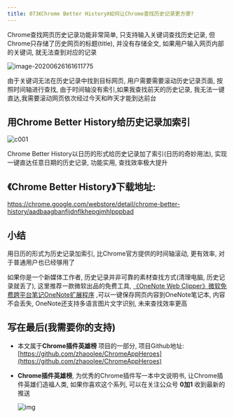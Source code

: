 ```yaml
---
title: 073《Chrome Better History》如何让Chrome查找历史记录更方便?
---
```


Chrome查找网页历史记录功能非常简单, 只支持输入关键词查找历史记录, 但Chrome只存储了历史网页的标题(title), 并没有存储全文, 如果用户输入网页内部的关键词, 就无法查到对应的记录

![image-20200626161611775](https://www.v2fy.com/asset/0i/ChromeAppHeroes/page/073_chrome_better_history.assets/image-20200626161611775.png)



由于关键词无法在历史记录中找到目标网页, 用户需要需要滚动历史记录页面, 按照时间轴进行查找, 由于时间轴没有索引,如果我查找前天的历史记录, 我无法一键直达,我需要滚动网页依次经过今天和昨天才能到达前台



## 用Chrome Better History给历史记录加索引

![c001](https://www.v2fy.com/asset/0i/ChromeAppHeroes/page/073_chrome_better_history.assets/c001.gif)





Chrome Better History以日历的形式给历史记录加了索引(日历的奇妙用法), 实现一键直达任意日期的历史记录, 功能实用, 查找效率极大提升



## 《Chrome Better History》下载地址:



https://chrome.google.com/webstore/detail/chrome-better-history/aadbaagbanfijdnflkhepgjmhlpppbad





## 小结



用日历的形式为历史记录加索引, 比Chrome官方提供的时间轴滚动, 更有效率, 对于普通用户也已经够用了

如果你是一个新媒体工作者, 历史记录并非可靠的素材查找方式(清理电脑, 历史记录就丢了), 这里推荐一款微软出品的免费工具, [《OneNote Web Clipper》微软免费跨平台笔记OneNote扩展程序](https://www.v2fy.com/p/072_one_note_web_clipper/) ,可以一键保存网页内容到OneNote笔记本, 内容不会丢失, OneNote还支持多语言图片文字识别, 未来查找效率更高 





## 写在最后(我需要你的支持)

- 本文属于**Chrome插件英雄榜** 项目的一部分, 项目Github地址: [https://github.com/zhaoolee/ChromeAppHeroes](https://github.com/zhaoolee/ChromeAppHeroes)

- **Chrome插件英雄榜**, 为优秀的Chrome插件写一本中文说明书, 让Chrome插件英雄们造福人类, 如果你喜欢这个系列, 可以在关注公众号 **0加1** 收到最新的推送

  ![img](https://www.v2fy.com/asset/0i/ChromeAppHeroes/page/072_one_note_web_clipper.assets/jikemiji.png)
